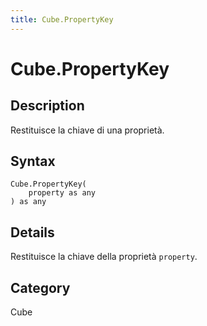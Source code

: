 ```yaml
---
title: Cube.PropertyKey
---
```


# Cube.PropertyKey


## Description

Restituisce la chiave di una proprietà.


## Syntax

```powerquery
Cube.PropertyKey(
    property as any
) as any
```


## Details

Restituisce la chiave della proprietà <code>property</code>.



## Category
Cube
